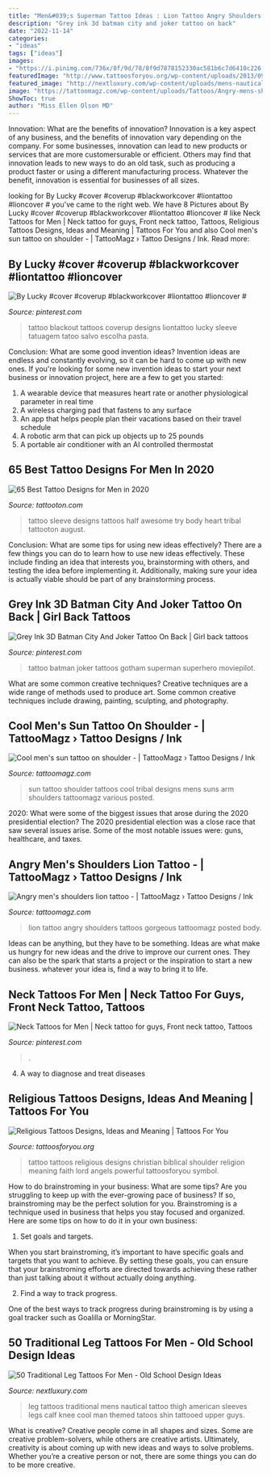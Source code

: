 ```yaml
---
title: "Men&#039;s Superman Tattoo Ideas : Lion Tattoo Angry Shoulders Tattoos Gorgeous Tattoomagz Posted Body"
description: "Grey ink 3d batman city and joker tattoo on back"
date: "2022-11-14"
categories:
- "ideas"
tags: ["ideas"]
images:
- "https://i.pinimg.com/736x/8f/9d/78/8f9d7878152330ac581b6c7d6410c226.jpg"
featuredImage: "http://www.tattoosforyou.org/wp-content/uploads/2013/09/Religious-Tattoo-Designs-For-Men.jpg"
featured_image: "http://nextluxury.com/wp-content/uploads/mens-nautical-themed-traditional-leg-tattoos.jpg"
image: "https://tattoomagz.com/wp-content/uploads/Tattoos/Angry-mens-shoulders-lion-tattoo.jpg"
ShowToc: true
author: "Miss Ellen Olson MD"
---
```



Innovation: What are the benefits of innovation?
Innovation is a key aspect of any business, and the benefits of innovation vary depending on the company. For some businesses, innovation can lead to new products or services that are more customersurable or efficient. Others may find that innovation leads to new ways to do an old task, such as producing a product faster or using a different manufacturing process. Whatever the benefit, innovation is essential for businesses of all sizes.

	

		
looking for By Lucky #cover #coverup #blackworkcover #liontattoo #lioncover # you've came to the right web. We have 8 Pictures about By Lucky #cover #coverup #blackworkcover #liontattoo #lioncover # like Neck Tattoos for Men | Neck tattoo for guys, Front neck tattoo, Tattoos, Religious Tattoos Designs, Ideas and Meaning | Tattoos For You and also Cool men&#039;s sun tattoo on shoulder - | TattooMagz › Tattoo Designs / Ink. Read more:
		
    
## By Lucky #cover #coverup #blackworkcover #liontattoo #lioncover #

<img loading=lazy src="https://i.pinimg.com/736x/8f/9d/78/8f9d7878152330ac581b6c7d6410c226.jpg" onerror="this.onerror=null;this.src='https://tse4.mm.bing.net/th?id=OIP.XOtgsXxo0Vusfdv8Vps0BgHaKc&amp;pid=15.1';" alt="By Lucky #cover #coverup #blackworkcover #liontattoo #lioncover #">

_Source: pinterest.com_

>tattoo blackout tattoos coverup designs liontattoo lucky sleeve tatuagem tatoo salvo escolha pasta. 

	

Conclusion: What are some good invention ideas?
Invention ideas are endless and constantly evolving, so it can be hard to come up with new ones. If you're looking for some new invention ideas to start your next business or innovation project, here are a few to get you started: 
1. A wearable device that measures heart rate or another physiological parameter in real time 
2. A wireless charging pad that fastens to any surface 
3. An app that helps people plan their vacations based on their travel schedule 
4. A robotic arm that can pick up objects up to 25 pounds 
5. A portable air conditioner with an AI controlled thermostat 

    
## 65 Best Tattoo Designs For Men In 2020

<img loading=lazy src="https://tattooton.com/wp-content/uploads/2017/01/tattoos-for-men-211.jpg" onerror="this.onerror=null;this.src='https://tse2.mm.bing.net/th?id=OIP.QI2qUZ38TKBrGDzwKEK58QHaLG&amp;pid=15.1';" alt="65 Best Tattoo Designs for Men in 2020">

_Source: tattooton.com_

>tattoo sleeve designs tattoos half awesome try body heart tribal tattooton august. 

	

Conclusion: What are some tips for using new ideas effectively?
There are a few things you can do to learn how to use new ideas effectively. These include finding an idea that interests you, brainstorming with others, and testing the idea before implementing it. Additionally, making sure your idea is actually viable should be part of any brainstorming process.

    
## Grey Ink 3D Batman City And Joker Tattoo On Back | Girl Back Tattoos

<img loading=lazy src="https://i.pinimg.com/736x/24/2c/68/242c687c919063533b0d44489f433cf6--joker-tattoos-batman-tattoo.jpg" onerror="this.onerror=null;this.src='https://tse2.mm.bing.net/th?id=OIP.6BtVE-_YS7Hq050Je9MhsgHaJ6&amp;pid=15.1';" alt="Grey Ink 3D Batman City And Joker Tattoo On Back | Girl back tattoos">

_Source: pinterest.com_

>tattoo batman joker tattoos gotham superman superhero moviepilot. 

	

What are some common creative techniques?
Creative techniques are a wide range of methods used to produce art. Some common creative techniques include drawing, painting, sculpting, and photography.

    
## Cool Men&#039;s Sun Tattoo On Shoulder - | TattooMagz › Tattoo Designs / Ink

<img loading=lazy src="https://tattoomagz.com/wp-content/uploads/2014/07/Cool-mens-sun-tattoo-on-shoulder1.jpg" onerror="this.onerror=null;this.src='https://tse3.mm.bing.net/th?id=OIP.6lqeP-thARfK_9rByqUTkAHaFm&amp;pid=15.1';" alt="Cool men&#039;s sun tattoo on shoulder - | TattooMagz › Tattoo Designs / Ink">

_Source: tattoomagz.com_

>sun tattoo shoulder tattoos cool tribal designs mens suns arm shoulders tattoomagz various posted. 

	

2020: What were some of the biggest issues that arose during the 2020 presidential election?
The 2020 presidential election was a close race that saw several issues arise. Some of the most notable issues were: guns, healthcare, and taxes.

    
## Angry Men&#039;s Shoulders Lion Tattoo - | TattooMagz › Tattoo Designs / Ink

<img loading=lazy src="https://tattoomagz.com/wp-content/uploads/Tattoos/Angry-mens-shoulders-lion-tattoo.jpg" onerror="this.onerror=null;this.src='https://tse1.mm.bing.net/th?id=OIP.hhhBJQ9ipboLrTvT2mzQawHaKA&amp;pid=15.1';" alt="Angry men&#039;s shoulders lion tattoo - | TattooMagz › Tattoo Designs / Ink">

_Source: tattoomagz.com_

>lion tattoo angry shoulders tattoos gorgeous tattoomagz posted body. 

	

Ideas can be anything, but they have to be something. Ideas are what make us hungry for new ideas and the drive to improve our current ones. They can also be the spark that starts a project or the inspiration to start a new business. whatever your idea is, find a way to bring it to life.

    
## Neck Tattoos For Men | Neck Tattoo For Guys, Front Neck Tattoo, Tattoos

<img loading=lazy src="https://i.pinimg.com/736x/1f/c0/b0/1fc0b04ecc3b652aab9f2114eecbfcd3.jpg" onerror="this.onerror=null;this.src='https://tse2.mm.bing.net/th?id=OIP.x5U_8UIMU6rOc7q-mHPKCQAAAA&amp;pid=15.1';" alt="Neck Tattoos for Men | Neck tattoo for guys, Front neck tattoo, Tattoos">

_Source: pinterest.com_

>. 

	

4. A way to diagnose and treat diseases 

    
## Religious Tattoos Designs, Ideas And Meaning | Tattoos For You

<img loading=lazy src="http://www.tattoosforyou.org/wp-content/uploads/2013/09/Religious-Tattoo-Designs-For-Men.jpg" onerror="this.onerror=null;this.src='https://tse4.mm.bing.net/th?id=OIP.YDQ5kh_Pswga-iEErwtNoQHaJ6&amp;pid=15.1';" alt="Religious Tattoos Designs, Ideas and Meaning | Tattoos For You">

_Source: tattoosforyou.org_

>tattoo tattoos religious designs christian biblical shoulder religion meaning faith lord angels powerful tattoosforyou symbol. 

	

How to do brainstroming in your business: What are some tips?
Are you struggling to keep up with the ever-growing pace of business? If so, brainstroming may be the perfect solution for you. Brainstroming is a technique used in business that helps you stay focused and organized. Here are some tips on how to do it in your own business: 
1. Set goals and targets.

When you start brainstroming, it’s important to have specific goals and targets that you want to achieve. By setting these goals, you can ensure that your brainstroming efforts are directed towards achieving these rather than just talking about it without actually doing anything. 

2. Find a way to track progress.

One of the best ways to track progress during brainstroming is by using a goal tracker such as Goalilla or MorningStar.

    
## 50 Traditional Leg Tattoos For Men - Old School Design Ideas

<img loading=lazy src="http://nextluxury.com/wp-content/uploads/mens-nautical-themed-traditional-leg-tattoos.jpg" onerror="this.onerror=null;this.src='https://tse2.mm.bing.net/th?id=OIP.gc91HpuG1PvmhfNyldRnDQAAAA&amp;pid=15.1';" alt="50 Traditional Leg Tattoos For Men - Old School Design Ideas">

_Source: nextluxury.com_

>leg tattoos traditional mens nautical tattoo thigh american sleeves legs calf knee cool man themed tatoos shin tattooed upper guys. 

	

What is creative?
Creative people come in all shapes and sizes. Some are creative problem-solvers, while others are creative artists. Ultimately, creativity is about coming up with new ideas and ways to solve problems. Whether you’re a creative person or not, there are some things you can do to be more creative.

